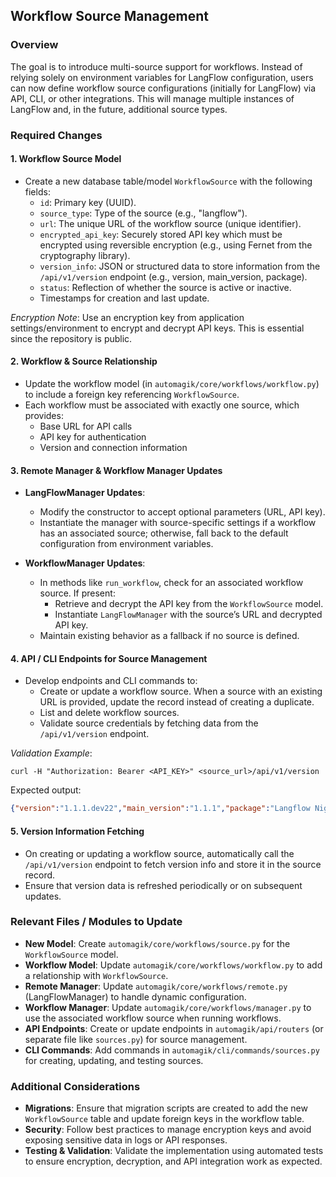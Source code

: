 ## Workflow Source Management

### Overview
The goal is to introduce multi-source support for workflows. Instead of relying solely on environment variables for LangFlow configuration, users can now define workflow source configurations (initially for LangFlow) via API, CLI, or other integrations. This will manage multiple instances of LangFlow and, in the future, additional source types.

### Required Changes

#### 1. Workflow Source Model
- Create a new database table/model `WorkflowSource` with the following fields:
  - `id`: Primary key (UUID).
  - `source_type`: Type of the source (e.g., "langflow").
  - `url`: The unique URL of the workflow source (unique identifier).
  - `encrypted_api_key`: Securely stored API key which must be encrypted using reversible encryption (e.g., using Fernet from the cryptography library).
  - `version_info`: JSON or structured data to store information from the `/api/v1/version` endpoint (e.g., version, main_version, package).
  - `status`: Reflection of whether the source is active or inactive.
  - Timestamps for creation and last update.

*Encryption Note*: Use an encryption key from application settings/environment to encrypt and decrypt API keys. This is essential since the repository is public.

#### 2. Workflow & Source Relationship
- Update the workflow model (in `automagik/core/workflows/workflow.py`) to include a foreign key referencing `WorkflowSource`.
- Each workflow must be associated with exactly one source, which provides:
  - Base URL for API calls
  - API key for authentication
  - Version and connection information

#### 3. Remote Manager & Workflow Manager Updates
- **LangFlowManager Updates**:
  - Modify the constructor to accept optional parameters (URL, API key). 
  - Instantiate the manager with source-specific settings if a workflow has an associated source; otherwise, fall back to the default configuration from environment variables.

- **WorkflowManager Updates**:
  - In methods like `run_workflow`, check for an associated workflow source. If present:
    - Retrieve and decrypt the API key from the `WorkflowSource` model.
    - Instantiate `LangFlowManager` with the source’s URL and decrypted API key.
  - Maintain existing behavior as a fallback if no source is defined.

#### 4. API / CLI Endpoints for Source Management
- Develop endpoints and CLI commands to:
  - Create or update a workflow source. When a source with an existing URL is provided, update the record instead of creating a duplicate.
  - List and delete workflow sources.
  - Validate source credentials by fetching data from the `/api/v1/version` endpoint.

*Validation Example*:
```
curl -H "Authorization: Bearer <API_KEY>" <source_url>/api/v1/version
```
Expected output:
```json
{"version":"1.1.1.dev22","main_version":"1.1.1","package":"Langflow Nightly"}
```

#### 5. Version Information Fetching
- On creating or updating a workflow source, automatically call the `/api/v1/version` endpoint to fetch version info and store it in the source record.
- Ensure that version data is refreshed periodically or on subsequent updates.

### Relevant Files / Modules to Update
- **New Model**: Create `automagik/core/workflows/source.py` for the `WorkflowSource` model.
- **Workflow Model**: Update `automagik/core/workflows/workflow.py` to add a relationship with `WorkflowSource`.
- **Remote Manager**: Update `automagik/core/workflows/remote.py` (LangFlowManager) to handle dynamic configuration.
- **Workflow Manager**: Update `automagik/core/workflows/manager.py` to use the associated workflow source when running workflows.
- **API Endpoints**: Create or update endpoints in `automagik/api/routers` (or separate file like `sources.py`) for source management.
- **CLI Commands**: Add commands in `automagik/cli/commands/sources.py` for creating, updating, and testing sources.

### Additional Considerations
- **Migrations**: Ensure that migration scripts are created to add the new `WorkflowSource` table and update foreign keys in the workflow table.
- **Security**: Follow best practices to manage encryption keys and avoid exposing sensitive data in logs or API responses.
- **Testing & Validation**: Validate the implementation using automated tests to ensure encryption, decryption, and API integration work as expected.